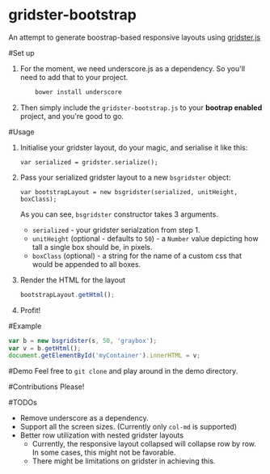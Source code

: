 gridster-bootstrap
==================
An attempt to generate boostrap-based responsive layouts using [gridster.js](https://github.com/ducksboard/gridster.js)

#Set up
1. For the moment, we need underscore.js as a dependency. So you'll need to add that to your project.
    ```sh
    	bower install underscore
    ```

2. Then simply include the `gridster-bootstrap.js` to your **bootrap enabled** project, and you're good to go.

#Usage
1. Initialise your gridster layout, do your magic, and serialise it like this:
    ```
    var serialized = gridster.serialize();
    ```

2. Pass your serialized gridster layout to a new `bsgridster` object:
    ```
    var bootstrapLayout = new bsgridster(serialized, unitHeight, boxClass);
    ```
	As you can see, `bsgridster` constructor takes 3 arguments.
	* `serialized` - your gridster serialzation from step 1.
	* `unitHeight` (optional - defaults to `50`) - a `Number` value depicting how tall a single box should be, in pixels.
	* `boxClass` (optional) - a string for the name of a custom css that would be appended to all boxes.
3. Render the HTML for the layout

	```js
	bootstrapLayout.getHtml();
	```
	
4. Profit!

#Example
```js
var b = new bsgridster(s, 50, 'graybox');
var v = b.getHtml();
document.getElementById('myContainer').innerHTML = v;
```

#Demo
Feel free to `git clone` and play around in the demo directory.

#Contributions
Please!

#TODOs
* Remove underscore as a dependency.
* Support all the screen sizes. (Currently only `col-md` is supported)
* Better row utilization with nested gridster layouts
	* Currently, the responsive layout collapsed will collapse row by row. In some cases, this might not be favorable.
	* There might be limitations on gridster in achieving this.
